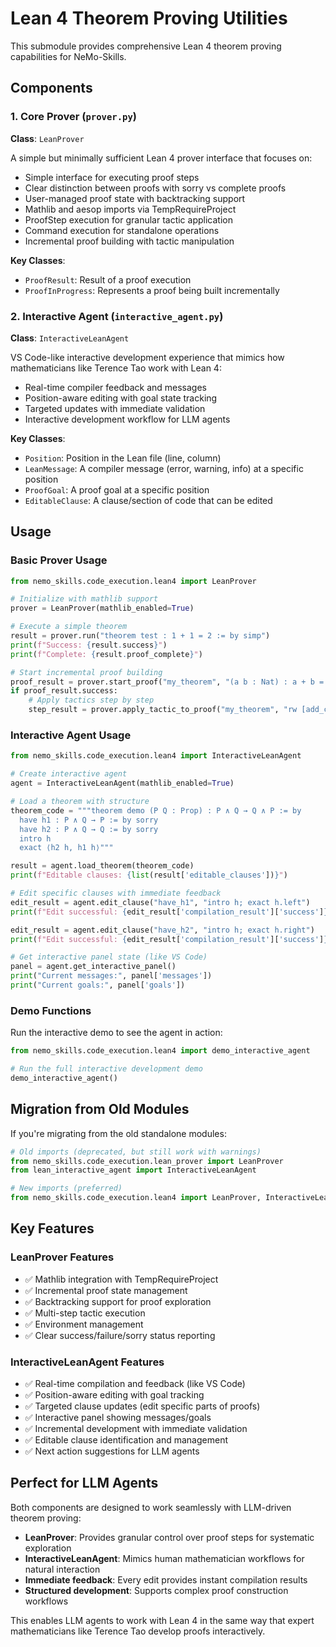 # Lean 4 Theorem Proving Utilities

This submodule provides comprehensive Lean 4 theorem proving capabilities for NeMo-Skills.

## Components

### 1. Core Prover (`prover.py`)

**Class**: `LeanProver`

A simple but minimally sufficient Lean 4 prover interface that focuses on:
- Simple interface for executing proof steps
- Clear distinction between proofs with sorry vs complete proofs
- User-managed proof state with backtracking support
- Mathlib and aesop imports via TempRequireProject
- ProofStep execution for granular tactic application
- Command execution for standalone operations
- Incremental proof building with tactic manipulation

**Key Classes**:
- `ProofResult`: Result of a proof execution
- `ProofInProgress`: Represents a proof being built incrementally

### 2. Interactive Agent (`interactive_agent.py`)

**Class**: `InteractiveLeanAgent`

VS Code-like interactive development experience that mimics how mathematicians like Terence Tao work with Lean 4:
- Real-time compiler feedback and messages
- Position-aware editing with goal state tracking
- Targeted updates with immediate validation
- Interactive development workflow for LLM agents

**Key Classes**:
- `Position`: Position in the Lean file (line, column)
- `LeanMessage`: A compiler message (error, warning, info) at a specific position
- `ProofGoal`: A proof goal at a specific position
- `EditableClause`: A clause/section of code that can be edited

## Usage

### Basic Prover Usage

```python
from nemo_skills.code_execution.lean4 import LeanProver

# Initialize with mathlib support
prover = LeanProver(mathlib_enabled=True)

# Execute a simple theorem
result = prover.run("theorem test : 1 + 1 = 2 := by simp")
print(f"Success: {result.success}")
print(f"Complete: {result.proof_complete}")

# Start incremental proof building
proof_result = prover.start_proof("my_theorem", "(a b : Nat) : a + b = b + a")
if proof_result.success:
    # Apply tactics step by step
    step_result = prover.apply_tactic_to_proof("my_theorem", "rw [add_comm]")
```

### Interactive Agent Usage

```python
from nemo_skills.code_execution.lean4 import InteractiveLeanAgent

# Create interactive agent
agent = InteractiveLeanAgent(mathlib_enabled=True)

# Load a theorem with structure
theorem_code = """theorem demo (P Q : Prop) : P ∧ Q → Q ∧ P := by
  have h1 : P ∧ Q → P := by sorry
  have h2 : P ∧ Q → Q := by sorry
  intro h
  exact ⟨h2 h, h1 h⟩"""

result = agent.load_theorem(theorem_code)
print(f"Editable clauses: {list(result['editable_clauses'])}")

# Edit specific clauses with immediate feedback
edit_result = agent.edit_clause("have_h1", "intro h; exact h.left")
print(f"Edit successful: {edit_result['compilation_result']['success']}")

edit_result = agent.edit_clause("have_h2", "intro h; exact h.right")
print(f"Edit successful: {edit_result['compilation_result']['success']}")

# Get interactive panel state (like VS Code)
panel = agent.get_interactive_panel()
print("Current messages:", panel['messages'])
print("Current goals:", panel['goals'])
```

### Demo Functions

Run the interactive demo to see the agent in action:

```python
from nemo_skills.code_execution.lean4 import demo_interactive_agent

# Run the full interactive development demo
demo_interactive_agent()
```

## Migration from Old Modules

If you're migrating from the old standalone modules:

```python
# Old imports (deprecated, but still work with warnings)
from nemo_skills.code_execution.lean_prover import LeanProver
from lean_interactive_agent import InteractiveLeanAgent

# New imports (preferred)
from nemo_skills.code_execution.lean4 import LeanProver, InteractiveLeanAgent
```

## Key Features

### LeanProver Features
- ✅ Mathlib integration with TempRequireProject
- ✅ Incremental proof state management
- ✅ Backtracking support for proof exploration
- ✅ Multi-step tactic execution
- ✅ Environment management
- ✅ Clear success/failure/sorry status reporting

### InteractiveLeanAgent Features
- ✅ Real-time compilation and feedback (like VS Code)
- ✅ Position-aware editing with goal tracking
- ✅ Targeted clause updates (edit specific parts of proofs)
- ✅ Interactive panel showing messages/goals
- ✅ Incremental development with immediate validation
- ✅ Editable clause identification and management
- ✅ Next action suggestions for LLM agents

## Perfect for LLM Agents

Both components are designed to work seamlessly with LLM-driven theorem proving:
- **LeanProver**: Provides granular control over proof steps for systematic exploration
- **InteractiveLeanAgent**: Mimics human mathematician workflows for natural interaction
- **Immediate feedback**: Every edit provides instant compilation results
- **Structured development**: Supports complex proof construction workflows

This enables LLM agents to work with Lean 4 in the same way that expert mathematicians like Terence Tao develop proofs interactively.
